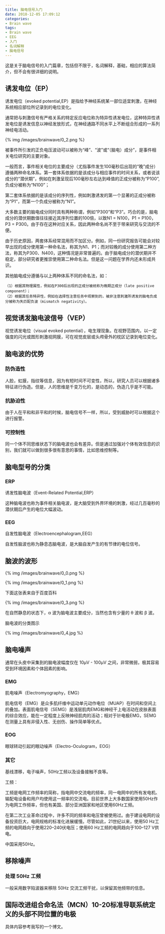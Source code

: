 ```yaml
---
title: 脑电信号入门
date: 2018-12-05 17:09:12
categories:
- Brain wave
tags:
- Brain wave
- EEG
- 入门
- 名词解释
- 脑电信号
---
```

这是关于脑电信号的入门篇章，包括但不限于，名词解释，基础，相应的算法简介，但不会有很详细的说明。

<!--more-->

## 诱发电位（EP）

诱发电位（evoked potential,EP）是指给予神经系统某一部位适宜刺激，在神经系统相应部位所记录到的电位变化。

通常把与刺激信号有严格关系的特定反应电位称为特异性诱发电位，这种特异性诱发电位是诱发信息以神经发放形式，在神经通路不同水平上不断组合形成的一系列神经电活动。

{% img /images/brainwave/0_2.png %}

被事件所引发的正负电压波动可以被称为“峰”、“波”或“（脑电）成分”，是事件相关电位研究的主要对象。

一般而言，事件相关电位的主要成分（尤指事件发生100毫秒后出现的“晚”成分）遵循两种命名体系。第一套体系依据的是该成分与相应事件的时间关系，或者说该成分的“潜伏期”，例如在刺激呈现后100毫秒左右达到峰值的正成分被称为“P100”,负成分被称为“N100”；

第二套体系依据的是该成分的序列性，例如刺激诱发的第一个显著的正成分被称为“P1”，而第一个负成分被称为“N1”。

大多数主要的脑电成分同时具有两种称谓，例如“P300”和“P3”。巧合的是，脑电成分的潜伏期数值往往接近其序列位置的100倍，以致N1 = N100，P1 = P100，P3 = P300。由于存在这种对应关系，因此两种命名尚不至于带来研究与交流的不便。

由于历史原因，两套体系经常混用而不加区分。例如，同一份研究报告可能会对较早出现的成分使用第一种命名法，称其为N1、P1；而对较晚的成分使用第二种方法，称其为P300、N400，这种情况是非常普遍的。由于脑电成分的潜伏期并不稳定，部分研究者更推崇使用第二种命名法。但是这一问题在学界内还未形成共识。

其他脑电成分遵循与以上两种体系不同的命名法，如：

	（1）根据其物理属性，例如在P300后出现的正成分被统称为晚期正成分（late positive component）；
	（2）根据其任务特异性，例如在选择性注意任务中观察到的，被非注意刺激所诱发的脑电负成分被称为失匹配负波（mismatch negativity）。

## 视觉诱发脑电波信号（VEP）

视觉诱发电位（visual evoked potential），电生理现象。在视野范围内，以一定强度的闪光或图形刺激视网膜，可在视觉皮层或头颅骨外的枕区记录到电位变化。

## 脑电波的优势

### 防伪造性

人脸，虹膜，指纹等信息，因为有短时间不可变性，所以，研究人员可以根据诸多特征进行伪造。但是，人的思维是千变万化的，是动态的，伪造几乎是不可能。

### 抗胁迫性

由于人在平和和非平和的时候，脑电信号不一样，所以，受到威胁时可以根据这个进行报警。

### 可控制性

同一个体不同思维状态下的脑电波也会有差异。但是通过加强对个体有效信息的识别，我们就可以做到很多很有意思的事情，比如思维控制等。

## 脑电型号的分类

### ERP

诱发性脑电波（Event-Related Potential,ERP）

这种脑电波也称为事件相关脑电波，是大脑受到外界环境的刺激，经过几百毫秒的潜伏期后产生的电位大幅波动。

### EEG

自发性脑电波（Electroencephalogram,EEG）

自发性脑波也称为静息态脑电波，是大脑自发产生的有节律的电位信号。

## 脑波的波形

{% img /images/brainwave/0_0.png %}

{% img /images/brainwave/0_1.png %}

下面这张表来自于百度百科

{% img /images/brainwave/0_3.png %}

在自然静息的状态下，α 波为脑电波主要成分，当然也含有少量的 θ 波和 β 波。

脑电波的分类图示

{% img /images/brainwave/0_4.jpg %}

## 脑电噪声

通常在头皮中采集到的脑电波幅度仅在 10μV - 100μV 之间，非常微弱，极其容易受到环境因素和个体因素的影响。

### EMG

肌电噪声（Electromyography，EMG）

肌电信号（EMG）是众多肌纤维中运动单元动作电位（MUAP）在时间和空间上的叠加。表面肌电信号（SEMG）是浅层肌肉EMG和神经干上电活动在皮肤表面的综合效应，能在一定程度上反映神经肌肉的活动；相对于针电极EMG，SEMG在测量上具有非侵入性、无创伤、操作简单等优点。

### EOG

眼球转动引起的眼动噪声（Electro-Oculogram，EOG）

### 其它

基线漂移，电子噪声，50Hz工频以及设备接触不良等。

工频：

工频是电网工作频率的简称，指电网中交流电的频率，同一电网中的所有发电机、输配电设备和用户均使用这一频率的交流电。目前世界上大多数国家使用50Hz作为电网工作频率，但也有美国、部分亚洲国家和地区使用60Hz工频。

在第二次工业革命过程中，许多不同的频率和电压曾被使用过。由于建设电网的设备投资巨大，电网规格的标准化进展缓慢。尽管如此，21世纪以来，使用50 Hz工频的电网趋向于使用220–240伏电压；使用60 Hz工频的电网趋向于100–127 V供电。

中国采用50Hz。

## 移除噪声

### 处理 50Hz 工频

一般采用数字陷波器来移除 50Hz 交流工频干扰，以保留其他频带的信息。

## 国际改进组合命名法（MCN）10-20标准导联系统定义的头部不同位置的电极

具体内容参考我写的一个博文。























